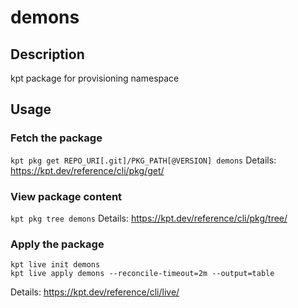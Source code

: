 # demons

## Description
kpt package for provisioning namespace

## Usage

### Fetch the package
`kpt pkg get REPO_URI[.git]/PKG_PATH[@VERSION] demons`
Details: https://kpt.dev/reference/cli/pkg/get/

### View package content
`kpt pkg tree demons`
Details: https://kpt.dev/reference/cli/pkg/tree/

### Apply the package
```
kpt live init demons
kpt live apply demons --reconcile-timeout=2m --output=table
```
Details: https://kpt.dev/reference/cli/live/
